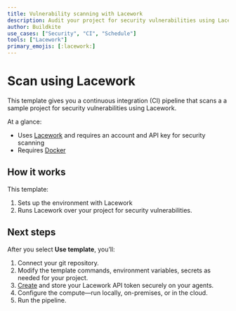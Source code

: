 ```yaml
---
title: Vulnerability scanning with Lacework
description: Audit your project for security vulnerabilities using Lacework.
author: Buildkite
use_cases: ["Security", "CI", "Schedule"]
tools: ["Lacework"]
primary_emojis: [:lacework:]
---
```


# Scan using Lacework

This template gives you a continuous integration (CI) pipeline that scans a a sample project for security vulnerabilities using Lacework.

At a glance:

- Uses [Lacework](https://www.lacework.com/) and requires an account and API key for security scanning
- Requires [Docker](https://docs.docker.com/get-docker/)

## How it works

This template:

1. Sets up the environment with Lacework
2. Runs Lacework over your project for security vulnerabilities.

## Next steps

After you select **Use template**, you’ll:

1. Connect your git repository.
2. Modify the template commands, environment variables, secrets as needed for your project.
3. [Create](https://docs.lacework.net/console/api-access-keys) and store your Lacework API token securely on your agents.
4. Configure the compute—run locally, on-premises, or in the cloud.
5. Run the pipeline.
